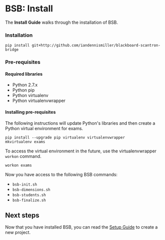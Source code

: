 # BSB: Install

The **Install Guide** walks through the installation of BSB.

### Installation

    pip install git+http://github.com/iandennismiller/blackboard-scantron-bridge

### Pre-requisites

#### Required libraries

- Python 2.7.x
- Python pip
- Python virtualenv
- Python virtualenvwrapper

#### Installing pre-requisites

The following instructions will update Python's libraries and then create a Python virtual environment for exams.

    pip install --upgrade pip virtualenv virtualenvwrapper
    mkvirtualenv exams

To access the virtual environment in the future, use the virtualenvwrapper `workon` command.

    workon exams

Now you have access to the following BSB commands:

- `bsb-init.sh`
- `bsb-dimensions.sh`
- `bsb-students.sh`
- `bsb-finalize.sh`

## Next steps

Now that you have installed BSB, you can read the [Setup Guide](Setup.md) to create a new project.

